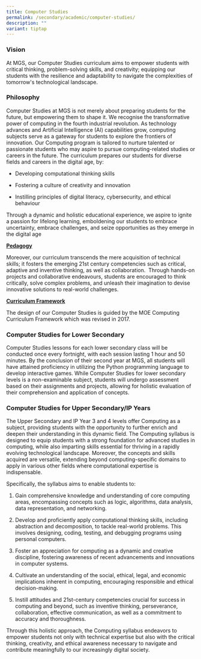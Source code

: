 ```yaml
---
title: Computer Studies
permalink: /secondary/academic/computer-studies/
description: ""
variant: tiptap
---
```

<h3>Vision</h3>
<p>At MGS, our Computer Studies curriculum aims to empower students with
critical thinking, problem-solving skills, and creativity; equipping our
students with the resilience and adaptability to navigate the complexities
of tomorrow's technological landscape.</p>
<h3>Philosophy</h3>
<p>Computer Studies at MGS is not merely about preparing students for the
future, but empowering them to shape it. We recognise the transformative
power of computing in the fourth industrial revolution. As technology advances
and Artificial Intelligence (AI) capabilities grow, computing subjects
serve as a gateway for students to explore the frontiers of innovation.
Our Computing program is tailored to nurture talented or passionate students
who may aspire to pursue computing-related studies or careers in the future.
The curriculum prepares our students for diverse fields and careers in
the digital age, by:&nbsp;</p>
<ul>
<li>
<p>Developing computational thinking skills</p>
</li>
<li>
<p>Fostering a culture of creativity and innovation</p>
</li>
<li>
<p>Instilling principles of digital literacy, cybersecurity, and ethical
behaviour</p>
</li>
</ul>
<p>Through a dynamic and holistic educational experience, we aspire to ignite
a passion for lifelong learning, emboldening our students to embrace uncertainty,
embrace challenges, and seize opportunities as they emerge in the digital
age</p>
<p><strong><u>Pedagogy</u></strong>
</p>
<p>Moreover, our curriculum transcends the mere acquisition of technical
skills; it fosters the emerging 21st century competencies such as critical,
adaptive and inventive thinking, as well as collaboration.&nbsp; Through
hands-on projects and collaborative endeavours, students are encouraged
to think critically, solve complex problems, and unleash their imagination
to devise innovative solutions to real-world challenges.</p>
<p><strong><u>Curriculum Framework</u></strong>
</p>
<p>The design of our Computer Studies is guided by the MOE Computing Curriculum
Framework which was revised in 2017.</p>
<p></p>
<p></p>
<p></p>
<p></p>
<h3>Computer Studies for Lower Secondary</h3>
<p>Computer Studies lessons for each lower secondary class will be conducted
once every fortnight, with each session lasting 1 hour and 50 minutes.
By the conclusion of their second year at MGS, all students will have attained
proficiency in utilizing the Python programming language to develop interactive
games. While Computer Studies for lower secondary levels is a non-examinable
subject, students will undergo assessment based on their assignments and
projects, allowing for holistic evaluation of their comprehension and application
of concepts.</p>
<h3>Computer Studies for Upper Secondary/IP Years</h3>
<p>The Upper Secondary and IP Year 3 and 4 levels offer Computing as a subject,
providing students with the opportunity to further enrich and deepen their
understanding in this dynamic field. The Computing syllabus is designed
to equip students with a strong foundation for advanced studies in computing,
while also imparting skills essential for thriving in a rapidly evolving
technological landscape. Moreover, the concepts and skills acquired are
versatile, extending beyond computing-specific domains to apply in various
other fields where computational expertise is indispensable.</p>
<p>Specifically, the syllabus aims to enable students to:</p>
<ol>
<li>
<p>Gain comprehensive knowledge and understanding of core computing areas,
encompassing concepts such as logic, algorithms, data analysis, data representation,
and networking.</p>
</li>
<li>
<p>Develop and proficiently apply computational thinking skills, including
abstraction and decomposition, to tackle real-world problems. This involves
designing, coding, testing, and debugging programs using personal computers.</p>
</li>
<li>
<p>Foster an appreciation for computing as a dynamic and creative discipline,
fostering awareness of recent advancements and innovations in computer
systems.</p>
</li>
<li>
<p>Cultivate an understanding of the social, ethical, legal, and economic
implications inherent in computing, encouraging responsible and ethical
decision-making.</p>
</li>
<li>
<p>Instill attitudes and 21st-century competencies crucial for success in
computing and beyond, such as inventive thinking, perseverance, collaboration,
effective communication, as well as a commitment to accuracy and thoroughness.</p>
</li>
</ol>
<p>Through this holistic approach, the Computing syllabus endeavors to empower
students not only with technical expertise but also with the critical thinking,
creativity, and ethical awareness necessary to navigate and contribute
meaningfully to our increasingly digital society.</p>
<p>
<br>
</p>
<h3></h3>
<p></p>